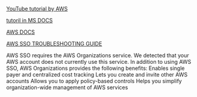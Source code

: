 [YouTube tutorial by AWS](https://youtu.be/WSd0POCqklY)

[tutoril in MS DOCS](https://docs.microsoft.com/en-us/azure/active-directory/saas-apps/amazon-web-service-tutorial)

[AWS DOCS](https://docs.aws.amazon.com/singlesignon/latest/userguide/azure-ad-idp.html)

[AWS SSO TROUBLESHOOTING GUIDE](https://docs.aws.amazon.com/singlesignon/latest/userguide/troubleshooting.html)

AWS SSO requires the AWS Organizations  service.
We detected that your AWS account does not currently use this service.
In addition to using AWS SSO, AWS Organizations provides the following benefits:
Enables single payer and centralized cost tracking
Lets you create and invite other AWS accounts
Allows you to apply policy-based controls
Helps you simplify organization-wide management of AWS services
